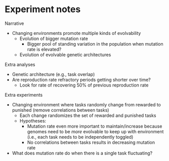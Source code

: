 # Experiment notes

Narrative

- Changing environments promote multiple kinds of evolvability
  - Evolution of bigger mutation rate
    - Bigger pool of standing variation in the population when mutation rate is elevated?
  - Evolution of evolvable genetic architectures

Extra analyses

- Genetic architecture (e.g., task overlap)
- Are reproduction rate refractory periods getting shorter over time?
  - Look for rate of recovering 50% of previous reproduction rate

Extra experiments

- Changing environment where tasks randomly change from rewarded to punished (remove correlations between tasks)
  - Each change randomizes the set of rewarded and punished tasks
  - Hypotheses:
    - Mutation rate even more important to maintain/increase because genomes need to be *more* evolvable to keep up with environment (i.e., each task needs to be independently toggled)
    - No correlations between tasks results in decreasing mutation rate
- What does mutation rate do when there is a single task fluctuating?
